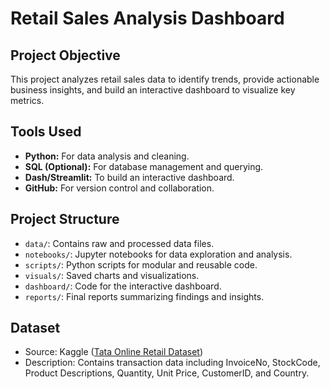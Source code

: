 # Retail Sales Analysis Dashboard

## Project Objective
This project analyzes retail sales data to identify trends, provide actionable business insights, and build an interactive dashboard to visualize key metrics.

## Tools Used
- **Python:** For data analysis and cleaning.
- **SQL (Optional):** For database management and querying.
- **Dash/Streamlit:** To build an interactive dashboard.
- **GitHub:** For version control and collaboration.

## Project Structure
- `data/`: Contains raw and processed data files.
- `notebooks/`: Jupyter notebooks for data exploration and analysis.
- `scripts/`: Python scripts for modular and reusable code.
- `visuals/`: Saved charts and visualizations.
- `dashboard/`: Code for the interactive dashboard.
- `reports/`: Final reports summarizing findings and insights.

## Dataset
- Source: Kaggle ([Tata Online Retail Dataset](https://www.kaggle.com/datasets/ishanshrivastava28/tata-online-retail-dataset))
- Description: Contains transaction data including InvoiceNo, StockCode, Product Descriptions, Quantity, Unit Price, CustomerID, and Country.
